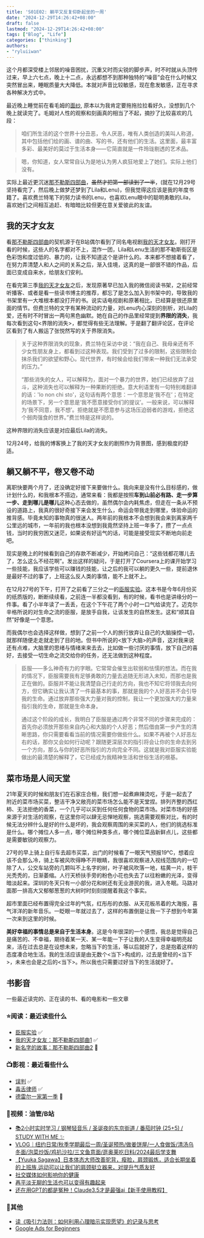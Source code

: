 ```yaml
---
title: 'S01E02: 躺平又反复仰卧起坐的一周'
date: "2024-12-29T14:26:42+08:00"
draft: false
lastmod: "2024-12-29T14:26:42+08:00"
tags: ["Blog", "Life"]
categories: ["thinking"]
authors:
- "ryluiiwan"
---
```


这个月都深受楼上邻居的噪音困扰，沉重又时而尖锐的脚步声，时不时就从头顶传过来，早上六七点，晚上十二点，永远都想不到那种独特的“噪音”会在什么时候又突然冒出来，睡眠质量大大降低。本就对声音比较敏感，现在愈发敏感，正在寻求各种解决方式中。

最近晚上睡觉前在看毛姆的[面纱](https://book.douban.com/subject/26757680/), 原本以为我肯定要拖拖拉拉看好久，没想到几个晚上就读完了。毛姆对人性的观察和刻画真的相当了不起，摘抄了比较喜欢的几段：

> 咱们所生活的这个世界十分丑恶，令人厌恶，唯有人类创造的美叫人称道，其中包括他们绘的画、谱的曲、写的书，还有他们的生活。这里面，最丰富多彩、最美好的莫过于生活本身——它简直就是一件玲珑剔透的艺术品。

> 嗯，你知道，女人常常自认为是地认为男人疯狂地爱上了她们。实际上他们没有。

实际上最近更沉迷[那不勒斯四部曲](https://book.douban.com/subject/26878124/)，~~虽然才把第一部读到了一半~~，(就在12月29号坚持看完了，然后晚上做梦还梦到了Lila和Lenu)，但我觉得这应该是我的年度书籍了。喜欢费兰特笔下的努力读书的Lenu，也喜欢Lenu眼中的聪明勇敢的Lila，喜欢她们之间相互追赶、有暗暗比较但更在意关爱彼此的友谊。

## 我的天才女友

看[那不勒斯四部曲](https://book.douban.com/subject/26878124/)的契机源于在B站偶尔看到了同名电视剧[我的天才女友](https://www.bilibili.com/bangumi/play/ss68648)。刚打开看的时候，这些人的名字都对不上，混作一团，Lila和Lenu生活的那不勒斯街区是色彩饱和度过低的、暴力的，让我不知道这个是讲什么的。本来都不想接着看了，在努力弄清楚人和人之间的关系之后，渐入佳境，这真的是一部很不错的作品，后面已变成自来水，给朋友们安利。

在看完第三季[我的天才女友](https://www.bilibili.com/bangumi/play/ss68650)之后，发现原著早已加入我的微信阅读书架，之前经常听播客、或者是看一些读书博主的推荐，都忘了是怎么加入到书架中的，导致我的书架里有一大堆根本都没打开的书。说实话电视剧和原著相比，已经算是很还原里面的情节。但费兰特的文字有某种流动的力量，对Lenu内心深刻的剖析，对Lila的爱，还有时不时冒出一两句黑色幽默。她在自己的作品里经常提到**界限的消失**，我每次看到这句<界限的消失>，都觉得有些无法理解。于是翻了翻评论区，在评论区看到了有人搬运了张悦然写的关于界限消失。

> 关于这种界限消失的现象，费兰特在采访中说：“我在自己、我母亲还有不少女性朋友身上，都看到过这种表现。我们受到了过多的限制，这些限制会抹杀我们的欲望和野心。现代世界，有时候会给我们带来一种我们无法承受的压力。”
>
> “那些消失的女人，可以解释为，面对一个暴力的世界，她们已经放弃了战斗，这种消失也可以解释为一种果断的拒绝。意大利语里有一句特别难翻译的话：'lo non chi sto'，这句话有两个意思：一个意思是‘我不在’；在特定的场景下，另一个意思是‘我不愿意接受你们的提议’。一般来说，可以解释为‘我不同意，我不想’。拒绝就是不愿意参与这场压迫弱者的游戏，拒绝这个弱肉强食的世界。”费兰特是这样说的。
>
这种界限的消失应该是对应最后Lila的消失。

12月24号，给我的博客换上了我的天才女友的剧照作为背景图，感到极度的舒适。

## 躺又躺不平，卷又卷不动

离职快要两个月了，还没确定好接下来要做什么。我向来是没有什么目标感的，做计划什么的，和我根本不搭边，通常来看：我都是按照**车到山前必有路、走一步算一步、走到哪儿是哪儿**这种心态去做的，虽然偶尔会内耗焦虑，但走在一条从不预设的道路上，我真的很好奇接下来会发生什么，命运会带我走到哪里，体验命运的推背感。毕竟未知的事物真的很迷人。两年前的我根本不会想到我会来到离家两千公里远的城市，一年前的我也根本没想到我竟然坚持上班一年多了，攒了一点点钱，当时的我穷困又迷茫，如果说有好运气的话，可能是接受现实不断地向前走吧。

现实是晚上的时候看到自己的存款不断减少，开始拷问自己：“这些钱都花哪儿去了，怎么这么不经花啊”。发出这样的疑问，于是打开了Coursera上的课开始学习一些技能，我应该学些可以赚钱的技能，让之后的我可以躺的更久一些，提前退休是最好不过的事了，上班这么反人类的事情，能不上就不上。

在12月27号的下午，打开了之前看了三分之一的[臣服实验](https://book.douban.com/subject/30384422/)。这本书是今年6月份买的纸质版的，断断续续看，之前连一半都没看到，有的时候，看书也是讲缘分的一件事。看了小半年读了一丢丢，在这个下午花了两个小时一口气给读完了。迈克尔辛格所说的对生命之流的臣服，是放手自我，让该发生的自然发生。这和“顺其自然”好像是一个意思。

而我偶尔也会选择这样做，想到了之前一个人的旅行放弃让自己的大脑操控一切，就那样随便走走就走到了目的地。但书中所说的<放下大脑>的声音，这对我来说还有点难，大脑里的思绪与情绪来来去去，比如做一些讨厌的事情，放下自己的喜好，去接受一切生命之流交给你的任务，还无法做到这种程度。

> 臣服——多么神奇有力的字眼。它常常会催生出软弱和怯懦的想法。而在我的情况下，臣服需要我有足够勇敢的力量去追随无形进入未知，而那也是我正在做的。臣服并不能让我清楚自己行走的方向，我也不知它将领我去向何方，但它确实让我认清了一件最基本的事，那就是我的个人好恶并不会引导我的生命。通过放弃那些强大力量对我的控制，我让一个更加强大的力量来指引我的生命，那就是生命本身。
> 
> 通过这个阶段的成长，我明白了臣服是通过两个非常不同的步骤来完成的：首先你必须放开那些来自内心和大脑的个人好恶；然后借由第一步产生的清晰思路，你只需要看看当前的情况需要你做些什么。如果不再被个人好恶左右的话，那你又会如何行动呢？跟随更深层次的指引将会让你的生命去到另一个方向，那么与你的好恶所指引的方向完全不同。这就是我对臣服实验能做出的最清楚的解释了，它已经成为我精神生活和世俗生活的根基。
>

## 菜市场是人间天堂

21年夏天的时候和朋友们在石家庄合租，我们想一起煮麻辣烫吃，于是一起去了附近的菜市场买菜，整洁干净又敞亮的菜市场怎么能不是天堂捏。排列齐整的西红柿、无法拒绝的香菜，一个几乎可以买到任何任何食物的菜市场。对菜市场的好感来源于对生活的观察，在这里你可以肆无忌惮地观察，挑选需要观察对比，有的时候无法分辨什么是好的什么是坏的，我会观察周围的来买菜的人，他们的挑选标准是什么。哪个摊位人多一点，哪个摊位种类多点，哪个摊位菜品新鲜点儿，这些都是需要敏锐的观察力。

27号的早上骑上自行车去超市买菜，出门的时候看了一眼天气预报19℃，想着应该不会那么冷，骑上车被风吹得睁不开眼睛，我很喜欢观察进入视线范围内的一切除了人，公交车站旁的几颗叫不上名字的树，叶子被风吹落一地，枯黄一片，枝干光秃秃的，日渐萎缩。人行天桥扶手旁的粉色小花也失去了以往粉嫩的光泽，变得暗淡起来。深圳的冬天只有一小部分花和树还有无业游民的我，进入冬眠。马路对面那一排高大又郁郁葱葱的大树时时刻刻提醒着我这个事实。

超市里面已经布置得完全过年的气氛，红彤彤的衣服、从天花板吊着的大海报，喜气洋洋的新年音乐。一眨眼一年就过去了，这样的布置倒是让我一下子想到今年第一次来到这里的时候。

**美好幸福的事情总是来自于生活本身**。这是今年很深的一个感悟，我总是觉得自己是痛苦的、不幸福，期待着某一天、某一年能一下子让我的人生变得幸福明亮起来，活在过去总是在设想未来，忽略当下的生活，等以后就好了，总是抱着这样的态度凑合地生活。我的生活应该是由无数个<当下>构成的，过去是曾经的<当下>，未来也会是之后的<当下>。所以我也只需要过好当下的生活就好了。

## 书影音

一些最近读完的、正在读的书、看的电影和一些文章

### ⭐阅读：最近读些什么

- [臣服实验](https://book.douban.com/subject/30384422/)  ✅
- [我的天才女友：那不勒斯四部曲1](https://book.douban.com/subject/26878124/)  ✅
- [新名字的故事：那不勒斯四部曲2](https://book.douban.com/subject/26986954/)  🔋

### 📺影视：最近看些什么

- [误判](https://movie.douban.com/subject/36401937/)  ✅
- [毒舌律师](https://www.bilibili.com/bangumi/play/ep755419)  ✅
- [德雷尔一家第一季](https://www.bilibili.com/bangumi/play/ss40523)  🔋

### 🎨视频：油管/B站

- [📚2小时实时学习 / 钢琴轻音乐 / 圣诞夜的东京街道 / 番茄时钟 (25+5) / STUDY WITH ME ✨](https://www.youtube.com/watch?v=g1tCB67lp4U&t=2283s)
- [VLOG｜纽约日常/秋季学期最后一周/圣诞预热/做姜饼屋/一人食做饭/清汤乌冬面/泡菜炒饭/鸡扒沙拉/三文鱼意面/逛奥莱吃日料/2024最后学支舞](https://www.bilibili.com/video/BV1oHC3YzEAK/)
- [【Yuuka Sagawa】日本体态大师改善驼背，瘦脸，肩颈锻炼，适合长期坐着的上班族,运动可以让我们的肩颈挺立器来，对提升气质友好](https://www.bilibili.com/video/BV1rS4y1b7cU/)
- [社交媒体如何影响你的健康](https://www.bilibili.com/video/BV1dT42167f9/)
- [再平淡无聊的生活也可以变得有趣起来](https://www.bilibili.com/video/BV1ZV411a7Fc/)
- [还在用GPT的都是冤种！Claude3.5才是最强ai【新手使用教程】](https://www.bilibili.com/video/BV1jE421w7D8)

### 📝其他

- [读《吸引力法则：如何利用心理暗示实现愿望》的记录与思考](https://polebug.github.io/2024/12/18/law_of_attraction/)
- [Google Ads for Beginners](https://www.coursera.org/projects/google-ads-beginner)
